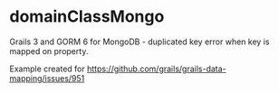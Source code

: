 # domainClassMongo
Grails 3 and GORM 6 for MongoDB - duplicated key error when key is mapped on property.

Example created for https://github.com/grails/grails-data-mapping/issues/951
